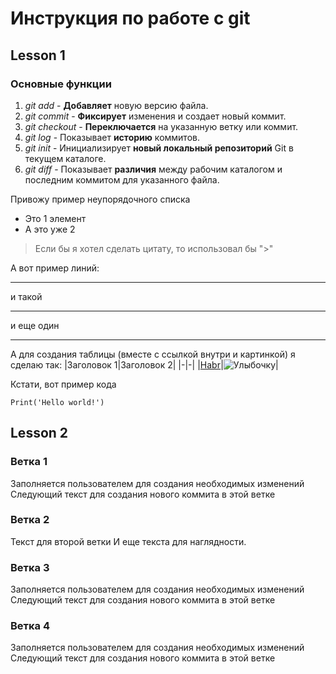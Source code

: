 # Инструкция по работе с git

## Lesson 1
### Основные функции

1. *git add* - **Добавляет** новую версию файла.
2. _git commit_ - **Фиксирует** изменения и создает новый коммит.
3. *git checkout* - **Переключается** на указанную ветку или коммит.
4. _git log_ - Показывает __историю__ коммитов.
5. *git init* - Инициализирует **новый локальный репозиторий** Git в текущем каталоге.
6. *git diff* - Показывает __различия__ между рабочим каталогом и последним коммитом для указанного файла.

Привожу пример неупорядочного списка
- Это 1 элемент
- А это уже 2

> Если бы я хотел сделать цитату, то использовал бы ">"


А вот пример линий:

---
и такой
***
и еще один
___

А для создания таблицы (вместе с ссылкой внутри и картинкой) я сделаю так:
|Заголовок 1|Заголовок 2|
|-|-|
|[Habr](https://habr.com/ru/articles/541258/)|![Улыбочку](smile.png)|



Кстати, вот пример кода
```
Print('Hello world!')
```


## Lesson 2

### Ветка 1
Заполняется пользователем для создания необходимых изменений
Следующий текст для создания нового коммита в этой ветке

### Ветка 2
Текст для второй ветки
И еще текста для наглядности.
### Ветка 3
Заполняется пользователем для создания необходимых изменений
Следующий текст для создания нового коммита в этой ветке

### Ветка 4
Заполняется пользователем для создания необходимых изменений
Следующий текст для создания нового коммита в этой ветке

